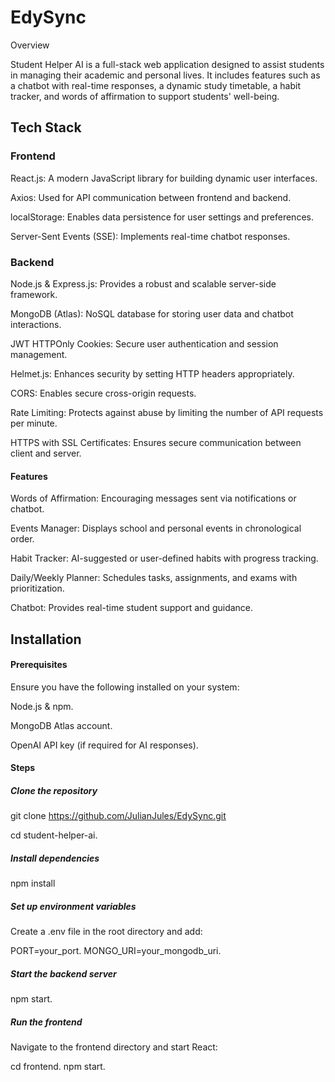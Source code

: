 # EdySync

Overview

Student Helper AI is a full-stack web application designed to assist students in managing their academic and personal lives. It includes features such as a chatbot with real-time responses, a dynamic study timetable, a habit tracker, and words of affirmation to support students' well-being.

## Tech Stack

### Frontend

React.js: A modern JavaScript library for building dynamic user interfaces.

Axios: Used for API communication between frontend and backend.

localStorage: Enables data persistence for user settings and preferences.

Server-Sent Events (SSE): Implements real-time chatbot responses.

### Backend

Node.js & Express.js: Provides a robust and scalable server-side framework.

MongoDB (Atlas): NoSQL database for storing user data and chatbot interactions.

JWT HTTPOnly Cookies: Secure user authentication and session management.

Helmet.js: Enhances security by setting HTTP headers appropriately.

CORS: Enables secure cross-origin requests.

Rate Limiting: Protects against abuse by limiting the number of API requests per minute.

HTTPS with SSL Certificates: Ensures secure communication between client and server.

#### Features

Words of Affirmation: Encouraging messages sent via notifications or chatbot.

Events Manager: Displays school and personal events in chronological order.

Habit Tracker: AI-suggested or user-defined habits with progress tracking.

Daily/Weekly Planner: Schedules tasks, assignments, and exams with prioritization.

Chatbot: Provides real-time student support and guidance.

## Installation

#### Prerequisites

Ensure you have the following installed on your system:

Node.js & npm.

MongoDB Atlas account.

OpenAI API key (if required for AI responses).

#### Steps

##### Clone the repository

git clone https://github.com/JulianJules/EdySync.git

cd student-helper-ai.

##### Install dependencies

npm install

##### Set up environment variables
Create a .env file in the root directory and add:

PORT=your_port.
MONGO_URI=your_mongodb_uri.

##### Start the backend server

npm start.

##### Run the frontend
Navigate to the frontend directory and start React:

cd frontend.
npm start.

